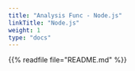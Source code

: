 ```yaml
---
title: "Analysis Func - Node.js"
linkTitle: "Node.js"
weight: 1
type: "docs"
---
```


{{% readfile file="README.md" %}}
